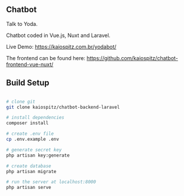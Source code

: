 ## Chatbot

Talk to Yoda.

Chatbot coded in Vue.js, Nuxt and Laravel.

Live Demo: https://kaiospitz.com.br/yodabot/

The frontend can be found here: https://github.com/kaiospitz/chatbot-frontend-vue-nuxt/

## Build Setup

```bash

# clone git
git clone kaiospitz/chatbot-backend-laravel

# install dependencies
composer install

# create .env file
cp .env.example .env

# generate secret key
php artisan key:generate

# create database
php artisan migrate

# run the server at localhost:8000
php artisan serve
```
